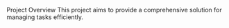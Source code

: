 Project Overview
This project aims to provide a comprehensive solution for managing tasks efficiently.
